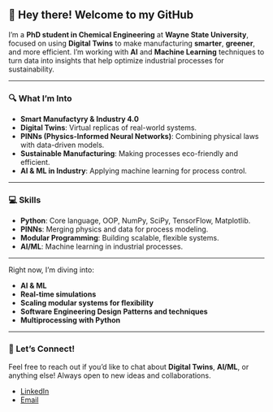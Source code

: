 ## 👋 Hey there! Welcome to my GitHub

I’m a **PhD student in Chemical Engineering** at **Wayne State University**, focused on using **Digital Twins** to make manufacturing **smarter**, **greener**, and more efficient. I’m working with **AI** and **Machine Learning** techniques to turn data into insights that help optimize industrial processes for sustainability.

---

### 🔍 What I’m Into

- **Smart Manufactyry & Industry 4.0**
- **Digital Twins**: Virtual replicas of real-world systems.
- **PINNs (Physics-Informed Neural Networks)**: Combining physical laws with data-driven models.
- **Sustainable Manufacturing**: Making processes eco-friendly and efficient.
- **AI & ML in Industry**: Applying machine learning for process control.

---

### 💻 Skills

- **Python**: Core language, OOP, NumPy, SciPy, TensorFlow, Matplotlib.
- **PINNs**: Merging physics and data for process modeling.
- **Modular Programming**: Building scalable, flexible systems.
- **AI/ML**: Machine learning in industrial processes.

---

Right now, I’m diving into:

- **AI & ML**
- **Real-time simulations**
- **Scaling modular systems for flexibility**
- **Software Engineering Design Patterns and techniques**
- **Multiprocessing with Python**

---

### 💬 Let’s Connect!

Feel free to reach out if you’d like to chat about **Digital Twins**, **AI/ML**, or anything else! Always open to new ideas and collaborations.

- [LinkedIn](https://www.linkedin.com/in/mahboubeh-moghadasi/)
- [Email](mailto:m.moghadasi@wayne.edu)
